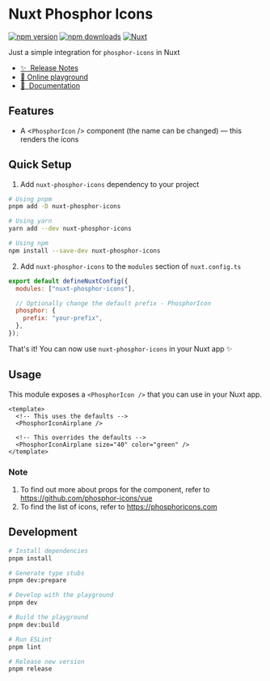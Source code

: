 # Nuxt Phosphor Icons

[![npm version][npm-version-src]][npm-version-href]
[![npm downloads][npm-downloads-src]][npm-downloads-href]
[![Nuxt][nuxt-src]][nuxt-href]

Just a simple integration for `phosphor-icons` in Nuxt

- [✨ &nbsp;Release Notes](https://nuxt-phosphor-icons.vercel.app/release-notes)
- [🏀 Online playground](https://stackblitz.com/edit/nuxt-phosphor-icons?file=playground%2Fapp.vue)
- [📖 &nbsp;Documentation](https://nuxt-phosphor-icons.vercel.app)

## Features

- A <`PhosphorIcon` /> component (the name can be changed) &mdash; this renders the icons

## Quick Setup

1. Add `nuxt-phosphor-icons` dependency to your project

```bash
# Using pnpm
pnpm add -D nuxt-phosphor-icons

# Using yarn
yarn add --dev nuxt-phosphor-icons

# Using npm
npm install --save-dev nuxt-phosphor-icons
```

2. Add `nuxt-phosphor-icons` to the `modules` section of `nuxt.config.ts`

```js
export default defineNuxtConfig({
  modules: ["nuxt-phosphor-icons"],

  // Optionally change the default prefix - PhosphorIcon
  phosphor: {
    prefix: "your-prefix",
  },
});
```

That's it! You can now use `nuxt-phosphor-icons` in your Nuxt app ✨

## Usage

This module exposes a `<PhosphorIcon />` that you can use in your Nuxt app.

```vue
<template>
  <!-- This uses the defaults -->
  <PhosphorIconAirplane />

  <!-- This overrides the defaults -->
  <PhosphorIconAirplane size="40" color="green" />
</template>
```

### Note

1. To find out more about props for the component, refer to <https://github.com/phosphor-icons/vue>
2. To find the list of icons, refer to <https://phosphoricons.com>

## Development

```bash
# Install dependencies
pnpm install

# Generate type stubs
pnpm dev:prepare

# Develop with the playground
pnpm dev

# Build the playground
pnpm dev:build

# Run ESLint
pnpm lint

# Release new version
pnpm release
```

<!-- Badges -->

[npm-version-src]: https://img.shields.io/npm/v/nuxt-phosphor-icons/latest.svg?style=flat&colorA=18181B&colorB=28CF8D
[npm-version-href]: https://npmjs.com/package/nuxt-phosphor-icons
[npm-downloads-src]: https://img.shields.io/npm/dm/nuxt-phosphor-icons.svg?style=flat&colorA=18181B&colorB=28CF8D
[npm-downloads-href]: https://npmjs.com/package/nuxt-phosphor-icons
[nuxt-src]: https://img.shields.io/badge/Nuxt-18181B?logo=nuxt.js
[nuxt-href]: https://nuxt.com

